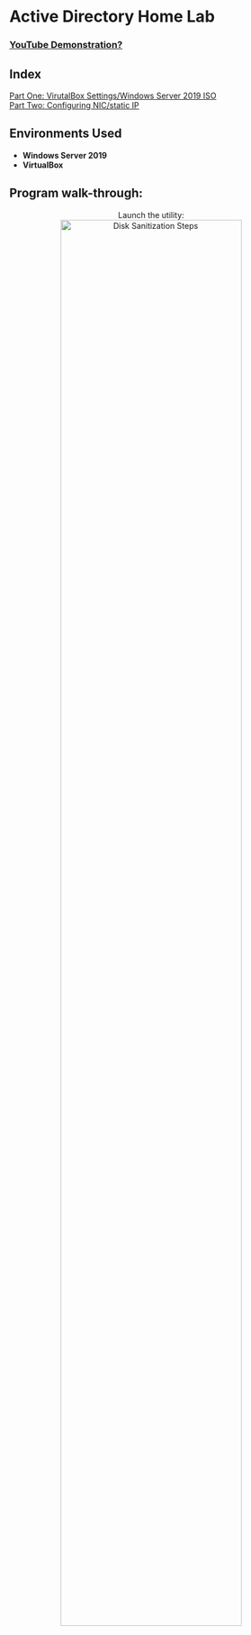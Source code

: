 <h1>Active Directory Home Lab</h1>

 ### [YouTube Demonstration?](https://youtu.be/)

<h2>Index</h2>
<a href="https://github.com/nickbruggen90/ActiveDirectoryLab/blob/main/SettingUpVirtualBox">Part One: VirutalBox Settings/Windows Server 2019 ISO</a><br />
<a href="https://github.com/nickbruggen90/ActiveDirectoryLab/blob/main/PartTwo%3AConfiguringWindowsServer">Part Two: Configuring NIC/static IP</a><br />

<h2>Environments Used </h2>

- <b>Windows Server 2019
- VirtualBox</b>

<h2>Program walk-through:</h2>

<p align="center">
Launch the utility: <br/>
<img src="https://i.imgur.com/62TgaWL.png" height="80%" width="80%" alt="Disk Sanitization Steps"/>

<!--
 ```diff
 
- text in red
+ text in green
! text in orange
# text in gray
@@ text in purple (and bold)@@
```
--!>

